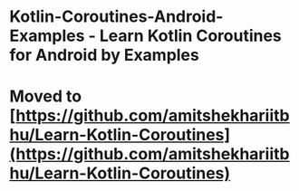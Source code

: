 
# Kotlin-Coroutines-Android-Examples - Learn Kotlin Coroutines for Android by Examples

# Moved to [https://github.com/amitshekhariitbhu/Learn-Kotlin-Coroutines](https://github.com/amitshekhariitbhu/Learn-Kotlin-Coroutines)
